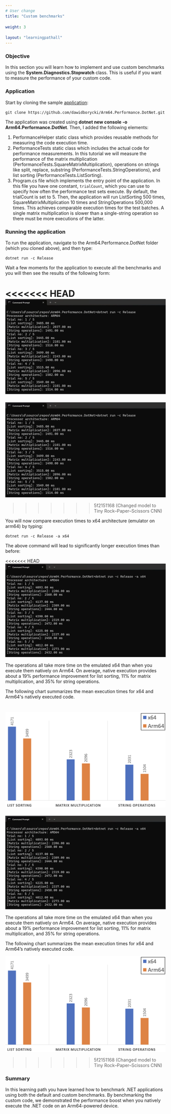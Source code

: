 ```yaml
---
# User change
title: "Custom benchmarks"

weight: 3

layout: "learningpathall"
---
```


### Objective
In this section you will learn how to implement and use custom benchmarks using the **System.Diagnostics.Stopwatch** class. This is useful if you want to measure the performance of your custom code.

### Application
Start by cloning the sample [application](https://github.com/dawidborycki/Arm64.Performance.DotNet/):

```
git clone https://github.com/dawidborycki/Arm64.Performance.DotNet.git
```

The application was created using **dotnet new console -o Arm64.Performance.DotNet**. Then, I added the following elements:

1. PerformanceHelper static class which provides reusable methods for measuring the code execution time.
2. PerformanceTests static class which includes the actual code for performance measurements. In this tutorial we will measure the performance of the matrix multiplication (PerformanceTests.SquareMatrixMultiplication), operations on strings like split, replace, substring (PerformanceTests.StringOperations), and list sorting (PerformanceTests.ListSorting).
3. Program.cs file which implements the entry point of the application. In this file you have one constant, `trialCount`, which you can use to specify how often the performance test sets execute. By default, the trialCount is set to 5. Then, the application will run ListSorting 500 times,  SquareMatrixMultiplication 10 times and StringOperations 500,000 times. This achieves comparable execution times for the test batches. A single matrix multiplication is slower than a single-string operation so there must be more executions of the latter.

### Running the application
To run the application, navigate to the Arm64.Performance.DotNet folder (which you cloned above), and then type:

```
dotnet run -c Release
```

Wait a few moments for the application to execute all the benchmarks and you will then see the results of the following form:

<<<<<<< HEAD
![fig3](figures/03.png)
=======
![fig3](Figures/03.png)
>>>>>>> 5f2151168 (Changed model to Tiny Rock–Paper–Scissors CNN)

You will now compare execution times to x64 architecture (emulator on arm64) by typing:

```
dotnet run -c Release -a x64
```

The above command will lead to significantly longer execution times than before:

<<<<<<< HEAD
![fig4](figures/04.png)

The operations all take more time on the emulated x64 than when you execute them natively on Arm64. On average, native execution provides about a 19% performance improvement for list sorting, 11% for matrix multiplication, and 35% for string operations.

The following chart summarizes the mean execution times for x64 and Arm64's natively executed code.

![fig4](figures/05.png)
=======
![fig4](Figures/04.png)

The operations all take more time on the emulated x64 than when you execute them natively on Arm64. On average, native execution provides about a 19% performance improvement for list sorting, 11% for matrix multiplication, and 35% for string operations.

The following chart summarizes the mean execution times for x64 and Arm64’s natively executed code.

![fig4](Figures/05.png)
>>>>>>> 5f2151168 (Changed model to Tiny Rock–Paper–Scissors CNN)

### Summary
In this learning path you have learned how to benchmark .NET applications using both the default and custom benchmarks. By benchmarking the custom code, we demonstrated the performance boost when you natively execute the .NET code on an Arm64-powered device. 
